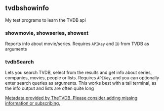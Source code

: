 ## tvdbshowinfo
My test programs to learn the TVDB api

### showmovie, showseries, showext
Reports info about movie/series. Requires `APIKey` and `ID` from TVDB as arguments

### tvdbSearch
Lets you search TVDB, select from the results and get info about series, companies, movies, people or lists. Requires `APIKey`, and you can optionally enter search queries as arguments.
This works best with a tall terminal, as the info output and lists are often quite long


[Metadata provided by TheTVDB. Please consider adding missing information or subscribing.](https://thetvdb.com)
            